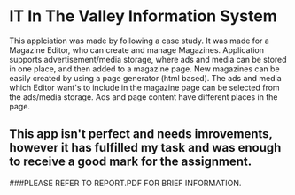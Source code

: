# IT In The Valley Information System
This applciation was made by following a case study. 
It was made for a Magazine Editor, who can create and manage Magazines. 
Application supports advertisement/media storage, where ads and media can be stored in one place, and then added to a magazine page. 
New magazines can be easily created by using a page generator (html based).
The ads and media which Editor want's to include in the magazine page can be selected from the ads/media storage. 
Ads and page content have different places in the page.

## This app isn't perfect and needs imrovements, however it has fulfilled my task and was enough to receive a good mark for the assignment.

###PLEASE REFER TO REPORT.PDF FOR BRIEF INFORMATION.
